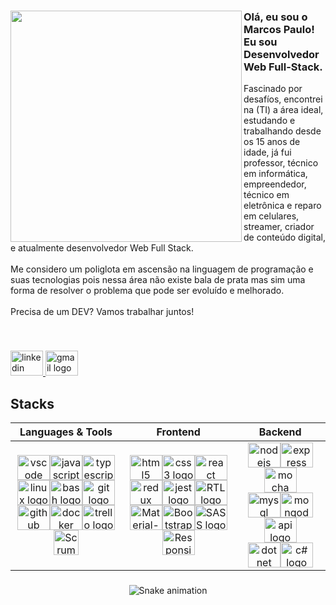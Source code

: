 ###
<div align="left">
<img align="left" height="370" src="https://i.imgur.com/dmf6VH3.png"  />

<h3 align="left">Olá, eu sou o Marcos Paulo! Eu sou Desenvolvedor Web Full-Stack.</h3>

<p align="left">Fascinado por desafíos, encontrei na (TI) a área ideal, estudando e trabalhando desde os 15 anos de idade, já fui professor, técnico em informática, empreendedor, técnico em eletrônica e reparo em celulares, streamer, criador de conteúdo digital, e atualmente desenvolvedor Web Full Stack. <br><br>Me considero um poliglota em ascensão na linguagem de programação e suas tecnologias pois nessa área não existe bala de prata mas sim uma forma de resolver o problema que pode ser evoluído e melhorado. <br><br>Precisa de um DEV? Vamos trabalhar juntos!</p>
</div>

<br>

###
    
<div align="left">
  <a href="http://www.linkedin.com/in/dev-marcospaulo" target="_blank">
    <img src="https://raw.githubusercontent.com/maurodesouza/profile-readme-generator/master/src/assets/icons/social/linkedin/default.svg" width="52" height="40" alt="linkedin logo"  />
  </a>
  <a href="mailto:dev.marcospereira@gmail.com" target="_blank">
    <img src="https://raw.githubusercontent.com/maurodesouza/profile-readme-generator/master/src/assets/icons/social/gmail/default.svg" width="52" height="40" alt="gmail logo"  />
  </a>
 </div>
 
## Stacks

<div align="center">
    
| Languages & Tools   |     Frontend     |  Backend  |
|:----------:|:-------------:|:------:|
| <img src="https://cdn.jsdelivr.net/gh/devicons/devicon/icons/vscode/vscode-original.svg" height="40" width="52" alt="vscode logo"  /><img src="https://cdn.jsdelivr.net/gh/devicons/devicon/icons/javascript/javascript-original.svg" height="40" width="52" alt="javascript logo"  /><img src="https://cdn.jsdelivr.net/gh/devicons/devicon/icons/typescript/typescript-original.svg" height="40" width="52" alt="typescript logo"  /><br><img src="https://cdn.jsdelivr.net/gh/devicons/devicon/icons/linux/linux-original.svg" height="40" width="52" alt="linux logo"  /><img src="https://cdn.jsdelivr.net/gh/devicons/devicon/icons/bash/bash-original.svg" height="40" width="52" alt="bash logo"  /><img src="https://cdn.jsdelivr.net/gh/devicons/devicon/icons/git/git-original.svg" height="40" width="52" alt="git logo"  /><br><img src="https://user-images.githubusercontent.com/104791582/209580408-234dccf7-f60d-4e2f-9a6a-8fd35a0d41fb.svg" height="40" width="52" alt="github logo"  /><img src="https://cdn.jsdelivr.net/gh/devicons/devicon/icons/docker/docker-original.svg" height="40" width="52" alt="docker logo"  /><img src="https://cdn.jsdelivr.net/gh/devicons/devicon/icons/trello/trello-plain.svg" height="40" width="52" alt="trello logo"  /><img src="https://user-images.githubusercontent.com/104791582/209567465-406b79b9-3939-42ef-a5a6-e07a41f61791.png" height="40" width="40" alt="Scrum logo"  /> | <img src="https://cdn.jsdelivr.net/gh/devicons/devicon/icons/html5/html5-original.svg" height="40" width="52" alt="html5 logo"  /><img src="https://cdn.jsdelivr.net/gh/devicons/devicon/icons/css3/css3-original.svg" height="40" width="52" alt="css3 logo"  /><img src="https://cdn.jsdelivr.net/gh/devicons/devicon/icons/react/react-original.svg" height="40" width="52" alt="react logo"  /><br><img src="https://user-images.githubusercontent.com/104791582/197048613-1a8a1db3-5e57-407e-ace3-1f9ee2001f9a.svg" height="40" width="52" alt="redux logo"  /><img src="https://cdn.jsdelivr.net/gh/devicons/devicon/icons/jest/jest-plain.svg" height="40" width="52" alt="jest logo"  /><img src="https://user-images.githubusercontent.com/104791582/197048284-18140464-e1f6-47a0-a5fc-c7f2ec502e47.png" height="40" width="52" alt="RTL logo"  /><br><img src="https://user-images.githubusercontent.com/104791582/197049212-1f44d95a-d9d0-4d66-a181-6510ad36bc7a.png" height="40" width="52" alt="Material-UI logo"  /><img src="https://user-images.githubusercontent.com/104791582/198681666-d9f1568f-e51a-439c-bdb6-516c5d5d1bda.svg" height="40" width="52" alt="Bootstrap logo"  /><img src="https://user-images.githubusercontent.com/104791582/209569202-f5b10dc4-54e1-464f-8ce2-50fe6cfd898f.png" height="40" width="52" alt="SASS logo"  /><img src="https://user-images.githubusercontent.com/104791582/209659152-9e59b79b-a3b6-48c1-a6b9-edeb235e6da7.svg" height="40" width="52" alt="Responsive Page logo"  /> | <img src="https://cdn.jsdelivr.net/gh/devicons/devicon/icons/nodejs/nodejs-original.svg" height="40" width="52" alt="nodejs logo"  /><img src="https://user-images.githubusercontent.com/104791582/209659797-423a1613-855e-4c02-9403-01e9fb3bc1ac.svg" height="40" width="52" alt="express logo"  /><img src="https://cdn.jsdelivr.net/gh/devicons/devicon/icons/mocha/mocha-plain.svg" height="40" width="52" alt="mocha logo"  /><br><img src="https://cdn.jsdelivr.net/gh/devicons/devicon/icons/mysql/mysql-original.svg" height="40" width="52" alt="mysql logo"  /><img src="https://cdn.jsdelivr.net/gh/devicons/devicon/icons/mongodb/mongodb-original.svg" height="40" width="52" alt="mongodb logo"  /><img src="https://user-images.githubusercontent.com/104791582/209579992-f06b83cf-13c4-452c-81bc-1aad0d02f7bb.svg" height="40" width="52" alt="api logo"  /><br><img src="https://user-images.githubusercontent.com/104791582/222734929-5c48b3af-b473-4024-b602-0f9d77a2718e.svg" height="40" width="52" alt="dotnet logo"  /><img src="https://user-images.githubusercontent.com/104791582/222735728-5500a799-0d1b-4b2d-b00b-a0ee7d293a90.svg" height="40" width="52" alt="c# logo"  /> |</div>

###

<!-- <div align="center">
    <picture>
        <source media="(prefers-color-scheme: light)" srcset="https://github-readme-stats.vercel.app/api?hide_title=false&hide_rank=false&show_icons=true&include_all_commits=true&count_private=true&disable_animations=false&theme=vue&locale=pt-br&hide_border=false&username=m4rcos-dev" height="150" alt="stats graph"  />
        <img src="https://github-readme-stats.vercel.app/api?hide_title=false&hide_rank=false&show_icons=true&include_all_commits=true&count_private=true&disable_animations=false&theme=slateorange&locale=pt-br&hide_border=false&username=m4rcos-dev" height="150" alt="stats graph"  />
    </picture>
    <picture>
            <source media="(prefers-color-scheme: light)" srcset="https://github-readme-stats.vercel.app/api/top-langs?locale=pt-br&hide_title=false&layout=compact&card_width=320&langs_count=5&theme=vue&hide_border=false&username=m4rcos-dev" height="150" alt="stats graph"  />
            <img src="https://github-readme-stats.vercel.app/api/top-langs?locale=pt-br&hide_title=false&layout=compact&card_width=320&langs_count=5&theme=slateorange&hide_border=false&username=m4rcos-dev" height="150" alt="stats graph"  />
    </picture>
</div>
 -->
###

###

![Snake animation](https://github.com/m4rcos-dev/m4rcos-dev/blob/output/github-contribution-grid-snake.svg)

###
